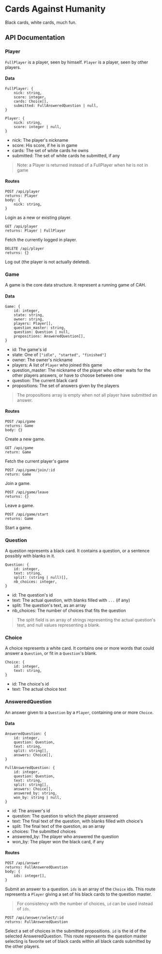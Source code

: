 # Cards Against Humanity

Black cards, white cards, much fun.

## API Documentation

### Player

`FullPlayer` is a player, seen by himself.
`Player` is a player, seen by other players.

#### Data

```
FullPlayer: {
    nick: string,
    score: integer,
    cards: Choice[],
    submitted: FullAnsweredQuestion | null,
}
```

```
Player: {
    nick: string,
    score: integer | null,
}
```

- nick: The player's nickname
- score: His score, if he is in game
- cards: The set of white cards he owns
- submitted: The set of white cards he submitted, if any

> Note: a Player is returned instead of a FullPlayer when he is not in game

#### Routes

```
POST /api/player
returns: Player
body: {
    nick: string,
}
```

Login as a new or existing player.

```
GET /api/player
returns: Player | FullPlayer
```

Fetch the currently logged in player.

```
DELETE /api/player
returns: {}
```

Log out (the player is not actually deleted).

### Game

A game is the core data structure. It represent a running game of CAH.

#### Data

```
Game: {
    id: integer,
    state: string,
    owner: string,
    players: Player[],
    question_master: string,
    question: Question | null,
    propositions: AnsweredQuestion[],
}
```

- id: The game's id
- state: One of `["idle", "started", "finished"]`
- owner: The owner's nickname
- players: A list of `Player` who joined this game
- question_master: The nickname of the player who either waits for the other players answers, or have to choose between one
- question: The current black card
- propositions: The set of answers given by the players

> The propositions array is empty when not all player have submitted an answer.

#### Routes

```
POST /api/game
returns: Game
body: {}
```

Create a new game.

```
GET /api/game
return: Game
```

Fetch the current player's game

```
POST /api/game/join/:id
return: Game
```

Join a game.

```
POST /api/game/leave
returns: {}
```

Leave a game.

```
POST /api/game/start
returns: Game
```

Start a game.

### Question

A question represents a black card. It contains a question, or a sentence
possibly with blanks in it.

```
Question: {
    id: integer,
    text: string,
    split: (string | null)[],
    nb_choices: integer,
}
```

- id: The question's id
- text: The actual question, with blanks filled with `...` (if any)
- split: The question's text, as an array
- nb_choices: The number of choices that fits the question

> The split field is an array of strings representing the actual question's
> text, and null values representing a blank.

### Choice

A choice represents a white card. It contains one or more words that could
answer a `Question`, or fit in a `Question`'s blank.

```
Choice: {
    id: integer,
    text: string,
}
```

- id: The choice's id
- text: The actual choice text

### AnsweredQuestion

An answer given to a `Question` by a `Player`, containing one or more `Choice`.

#### Data

```
AnsweredQuestion: {
    id: integer,
    question: Question,
    text: string,
    split: string[],
    answers: Choice[],
}
```

```
FullAnsweredQuestion: {
    id: integer,
    question: Question,
    text: string,
    split: string[],
    answers: Choice[],
    answered_by: string,
    won_by: string | null,
}
```

- id: The answer's id
- question: The question to which the player answered
- text: The final text of the question, with blanks filled with choice's
- split: The final text of the question, as an array
- choices: The submitted choices
- answered_by: The player who answered the question
- won_by: The player won the black card, if any

#### Routes

```
POST /api/answer
returns: FullAnsweredQuestion
body: {
    ids: integer[],
}
```

Submit an answer to a question. `ids` is an array of the `Choice` ids.
This route represents a `Player` giving a set of his black cards to the question master.

> For consistency with the number of choices, `id` can be used instead of `ids`.

```
POST /api/answer/select/:id
returns: FullAnsweredQuestion
```

Select a set of choices in the submitted propositions. `id` is the id of the selected AnsweredQuestion.
This route represents the question master selecting is favorite set of black
cards within all black cards submitted by the other players.
